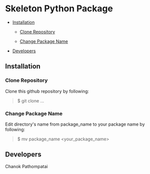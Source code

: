 # Skeleton Python Package

- [Installation](#Installation)

    - [Clone Repository](#Clone-Repository)

    - [Change Package Name](#Change-Package-Name)

- [Developers](#Developers) 

## Installation

### Clone Repository
Clone this github repository by following:
>$ git clone ...

### Change Package Name

Edit directory's name from package_name to your package name by following:

>$ mv package_name <your_package_name>

## Developers

Chanok Pathompatai
